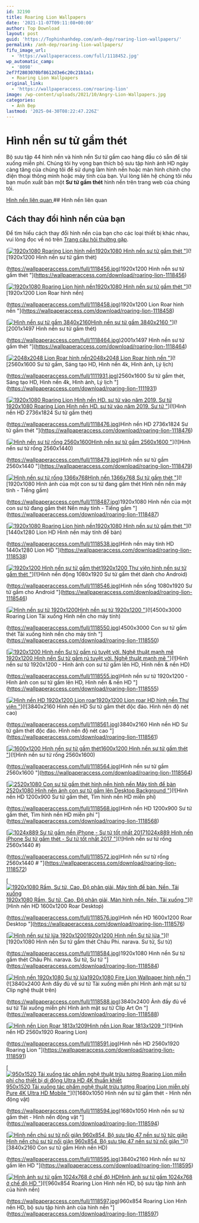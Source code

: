 ```yaml
---
id: 32190
title: Roaring Lion Wallpapers
date: '2021-11-07T09:11:08+00:00'
author: Top Download
layout: post
guid: 'https://Tophinhanhdep.com/anh-dep/roaring-lion-wallpapers/'
permalink: /anh-dep/roaring-lion-wallpapers/
fifu_image_url:
  - 'https://wallpaperaccess.com/full/1118452.jpg'
wp_automatic_camp:
  - '8098'
2ef7f2803070bf8612d3e6c20c21b1a1:
  - Roaring Lion Wallpapers
original_link:
  - 'https://wallpaperaccess.com/roaring-lion'
image: /wp-content/uploads/2021/10/Angry-Lion-Wallpapers.jpg
categories:
  - Ảnh Đẹp
lastmod: '2025-04-30T08:22:47.226Z'
---
```

# Hình nền sư tử gầm thét

Bộ sưu tập 44 hình nền và hình nền Sư tử gầm cao hàng đầu có sẵn để tải xuống miễn phí. Chúng tôi hy vọng bạn thích bộ sưu tập hình ảnh HD ngày càng tăng của chúng tôi để sử dụng làm hình nền hoặc màn hình chính cho điện thoại thông minh hoặc máy tính của bạn. Vui lòng liên hệ chúng tôi nếu bạn muốn xuất bản một **Sư tử gầm thét** hình nền trên trang web của chúng tôi.

[Hình nền liên quan ](#related) ## Hình nền liên quan

## Cách thay đổi hình nền của bạn

Để tìm hiểu cách thay đổi hình nền của bạn cho các loại thiết bị khác nhau, vui lòng đọc về nó trên [Trang câu hỏi thường gặp](https://tophinhanhdep.com/faq/).

  
[[![1920x1080 Roaring Lion hình nền](https://wallpaperaccess.com/full/1118452.jpg)1920x1080 Hình nền sư tử gầm thét "](https://wallpaperaccess.com/download/roaring-lion-1118452)](![1920x1200 Hình nền sư tử gầm thét)

(https://wallpaperaccess.com/full/1118456.jpg)1920x1200 Hình nền sư tử gầm thét "](https://wallpaperaccess.com/download/roaring-lion-1118456)

[[![1920x1080 Roaring Lion hình nền](https://wallpaperaccess.com/full/496575.jpg)1920x1080 Hình nền sư tử gầm thét "](https://wallpaperaccess.com/download/roaring-lion-496575)](![1920x1200 Lion Roar hình nền)

(https://wallpaperaccess.com/full/1118458.jpg)1920x1200 Lion Roar hình nền "](https://wallpaperaccess.com/download/roaring-lion-1118458)

[[![Hình nền sư tử gầm 3840x2160](https://wallpaperaccess.com/full/1118459.jpg)Hình nền sư tử gầm 3840x2160 "](https://wallpaperaccess.com/download/roaring-lion-1118459)](![2001x1497 Hình nền sư tử gầm thét)

(https://wallpaperaccess.com/full/1118464.jpg)2001x1497 Hình nền sư tử gầm thét "](https://wallpaperaccess.com/download/roaring-lion-1118464)

[[![2048x2048 Lion Roar hình nền](https://wallpaperaccess.com/full/1118469.jpg)2048x2048 Lion Roar hình nền "](https://wallpaperaccess.com/download/roaring-lion-1118469)](![2560x1600 Sư tử gầm, Sáng tạo HD, Hình nền 4k, Hình ảnh, Lý lịch)

(https://wallpaperaccess.com/full/1111931.jpg)2560x1600 Sư tử gầm thét, Sáng tạo HD, Hình nền 4k, Hình ảnh, Lý lịch "](https://wallpaperaccess.com/download/roaring-lion-1111931)

[[![1920x1080 Roaring Lion Hình nền HD.  sư tử vào năm 2019. Sư tử](https://wallpaperaccess.com/full/1118472.jpg)1920x1080 Roaring Lion Hình nền HD. sư tử vào năm 2019. Sư tử "](https://wallpaperaccess.com/download/roaring-lion-1118472)](![Hình nền HD 2736x1824 Sư tử gầm thét)

(https://wallpaperaccess.com/full/1118476.jpg)Hình nền HD 2736x1824 Sư tử gầm thét "](https://wallpaperaccess.com/download/roaring-lion-1118476)

[[![Hình nền sư tử rống 2560x1600](https://wallpaperaccess.com/full/1118477.jpg)Hình nền sư tử gầm 2560x1600 "](https://wallpaperaccess.com/download/roaring-lion-1118477)](![Hình nền sư tử rống 2560x1440)

(https://wallpaperaccess.com/full/1118479.jpg)Hình nền sư tử gầm 2560x1440 "](https://wallpaperaccess.com/download/roaring-lion-1118479)

[[![Hình nền sư tử rống 1366x768](https://wallpaperaccess.com/full/1118486.jpg)Hình nền 1366x768 Sư tử gầm thét "](https://wallpaperaccess.com/download/roaring-lion-1118486)](![1920x1080 Hình ảnh của một con sư tử đang gầm thét Hình nền nền máy tính - Tiếng gầm)

(https://wallpaperaccess.com/full/1118487.jpg)1920x1080 Hình nền của một con sư tử đang gầm thét Nền máy tính - Tiếng gầm "](https://wallpaperaccess.com/download/roaring-lion-1118487)

[[![1920x1080 Roaring Lion hình nền](https://wallpaperaccess.com/full/1118534.jpg)1920x1080 Hình nền sư tử gầm thét "](https://wallpaperaccess.com/download/roaring-lion-1118534)](![1440x1280 Lion HD Hình nền máy tính để bàn)

(https://wallpaperaccess.com/full/1118538.jpg)Hình nền máy tính HD 1440x1280 Lion HD "](https://wallpaperaccess.com/download/roaring-lion-1118538)

[[![1920x1200 Hình nền sư tử gầm thét](https://wallpaperaccess.com/full/1118539.jpg)1920x1200 Thư viện hình nền sư tử gầm thét "](https://wallpaperaccess.com/download/roaring-lion-1118539)](![Hình nền động 1080x1920 Sư tử gầm thét dành cho Android)

(https://wallpaperaccess.com/full/1118546.jpg)Hình nền sống 1080x1920 Sư tử gầm cho Android "](https://wallpaperaccess.com/download/roaring-lion-1118546)

[[![Hình nền sư tử 1920x1200](https://wallpaperaccess.com/full/1118547.jpg)Hình nền sư tử 1920x1200 "](https://wallpaperaccess.com/download/roaring-lion-1118547)](![4500x3000 Roaring Lion Tải xuống Hình nền cho máy tính)

(https://wallpaperaccess.com/full/1118550.jpg)4500x3000 Con sư tử gầm thét Tải xuống hình nền cho máy tính "](https://wallpaperaccess.com/download/roaring-lion-1118550)

[[![1920x1200 Hình nền Sư tử gầm rú tuyệt vời.  Nghệ thuật mạnh mẽ](https://wallpaperaccess.com/full/1118554.jpg)1920x1200 Hình nền Sư tử gầm rú tuyệt vời. Nghệ thuật mạnh mẽ "](https://wallpaperaccess.com/download/roaring-lion-1118554)](![Hình nền sư tử 1920x1200 - Hình ảnh con sư tử gầm lên HD, Hình nền & nền HD)

(https://wallpaperaccess.com/full/1118555.jpg)Hình nền sư tử 1920x1200 - Hình ảnh con sư tử gầm lên HD, Hình nền &amp; nền HD "](https://wallpaperaccess.com/download/roaring-lion-1118555)

[[![Hình nền HD 1920x1200 Lion roar](https://wallpaperaccess.com/full/1118559.jpg)1920x1200 Lion roar HD hình nền Thư viện "](https://wallpaperaccess.com/download/roaring-lion-1118559)](![3840x2160 Hình nền HD Sư tử gầm thét độc đáo.  Hình nền độ nét cao)

(https://wallpaperaccess.com/full/1118561.jpg)3840x2160 Hình nền HD Sư tử gầm thét độc đáo. Hình nền độ nét cao "](https://wallpaperaccess.com/download/roaring-lion-1118561)

[[![1600x1200 Hình nền sư tử gầm thét](https://wallpaperaccess.com/full/103989.jpg)1600x1200 Hình nền sư tử gầm thét "](https://wallpaperaccess.com/download/roaring-lion-103989)](![Hình nền sư tử rống 2560x1600)

(https://wallpaperaccess.com/full/1118564.jpg)Hình nền sư tử gầm 2560x1600 "](https://wallpaperaccess.com/download/roaring-lion-1118564)

[[![2520x1080 Con sư tử gầm thét hình nền hình nền Máy tính để bàn](https://wallpaperaccess.com/full/1118565.jpg)2520x1080 Hình nền ảnh con sư tử gầm lên Desktop Background "](https://wallpaperaccess.com/download/roaring-lion-1118565)](![Hình nền HD 1200x900 Sư tử gầm thét, Tìm hình nền HD miễn phí)

(https://wallpaperaccess.com/full/1118568.jpg)Hình nền HD 1200x900 Sư tử gầm thét, Tìm hình nền HD miễn phí "](https://wallpaperaccess.com/download/roaring-lion-1118568)

[[![1024x889 Sư tử gầm nền iPhone - Sư tử tốt nhất 2017](https://wallpaperaccess.com/full/1118571.jpg)1024x889 Hình nền iPhone Sư tử gầm thét - Sư tử tốt nhất 2017 "](https://wallpaperaccess.com/download/roaring-lion-1118571)](![Hình nền sư tử rống 2560x1440 #)

(https://wallpaperaccess.com/full/1118572.jpg)Hình nền sư tử rống 2560x1440 # "](https://wallpaperaccess.com/download/roaring-lion-1118572)

[[![1920x1080 Rầm, Sư tử, Cao, Độ phân giải, Máy tính để bàn, Nền, Tải xuống](https://wallpaperaccess.com/full/1118574.jpg)1920x1080 Rầm, Sư tử, Cao, Độ phân giải, Màn hình nền, Nền, Tải xuống "](https://wallpaperaccess.com/download/roaring-lion-1118574)](![Hình nền HD 1600x1200 Roar Desktop)

(https://wallpaperaccess.com/full/1118576.jpg)Hình nền HD 1600x1200 Roar Desktop "](https://wallpaperaccess.com/download/roaring-lion-1118576)

[[![Hình nền sư tử lửa 1920x1200](https://wallpaperaccess.com/full/1118583.jpg)1920x1200 Hình nền Sư tử lửa "](https://wallpaperaccess.com/download/roaring-lion-1118583)](![1920x1080 Hình nền Sư tử gầm thét Châu Phi.  narava.  Sư tử, Sư tử)

(https://wallpaperaccess.com/full/1118584.jpg)1920x1080 Hình nền Sư tử gầm thét Châu Phi. narava. Sư tử, Sư tử "](https://wallpaperaccess.com/download/roaring-lion-1118584)

[[![Hình nền 1920x1080 Sư tử lửa](https://wallpaperaccess.com/full/1118586.jpg)1920x1080 Fire Lion Wallpaper hình nền "](https://wallpaperaccess.com/download/roaring-lion-1118586)](![3840x2400 Ảnh đầy đủ về sư tử Tải xuống miễn phí Hình ảnh mặt sư tử Clip nghệ thuật trên)

(https://wallpaperaccess.com/full/1118588.jpg)3840x2400 Ảnh đầy đủ về sư tử Tải xuống miễn phí Hình ảnh mặt sư tử Clip Art On "](https://wallpaperaccess.com/download/roaring-lion-1118588)

[[![Hình nền Lion Roar 1813x1209](https://wallpaperaccess.com/full/1118590.jpg)Hình nền Lion Roar 1813x1209 "](https://wallpaperaccess.com/download/roaring-lion-1118590)](![Hình nền HD 2560x1920 Roaring Lion)

(https://wallpaperaccess.com/full/1118591.jpg)Hình nền HD 2560x1920 Roaring Lion "](https://wallpaperaccess.com/download/roaring-lion-1118591)

[[![950x1520 Tải xuống tác phẩm nghệ thuật trừu tượng Roaring Lion miễn phí cho thiết bị di động Ultra HD 4K thuần khiết](https://wallpaperaccess.com/full/1118593.jpg)950x1520 Tải xuống tác phẩm nghệ thuật trừu tượng Roaring Lion miễn phí Pure 4K Ultra HD Mobile "](https://wallpaperaccess.com/download/roaring-lion-1118593)](![1680x1050 Hình nền sư tử gầm thét - Hình nền động vật)

(https://wallpaperaccess.com/full/1118594.jpg)1680x1050 Hình nền sư tử gầm thét - Hình nền động vật "](https://wallpaperaccess.com/download/roaring-lion-1118594)

[[![Hình nền chú sư tử nổi giận 960x854, Bộ sưu tập 47 nền sư tử tức giận](https://wallpaperaccess.com/full/496707.jpg)Hình nền chú sư tử nổi giận 960x854, Bộ sưu tập 47 nền sư tử nổi giận "](https://wallpaperaccess.com/download/roaring-lion-496707)](![3840x2160 Con sư tử gầm Hình nền HD)

(https://wallpaperaccess.com/full/1118595.jpg)3840x2160 Hình nền sư tử gầm lên HD "](https://wallpaperaccess.com/download/roaring-lion-1118595)

[[![Hình ảnh sư tử gầm 1024x768 ở chế độ HD](https://wallpaperaccess.com/full/1118596.jpg)Hình ảnh sư tử gầm 1024x768 ở chế độ HD "](https://wallpaperaccess.com/download/roaring-lion-1118596)](![960x854 Roaring Lion Hình nền HD, bộ sưu tập hình ảnh của hình nền)

(https://wallpaperaccess.com/full/1118597.jpg)960x854 Roaring Lion Hình nền HD, bộ sưu tập hình ảnh của hình nền "](https://wallpaperaccess.com/download/roaring-lion-1118597)
